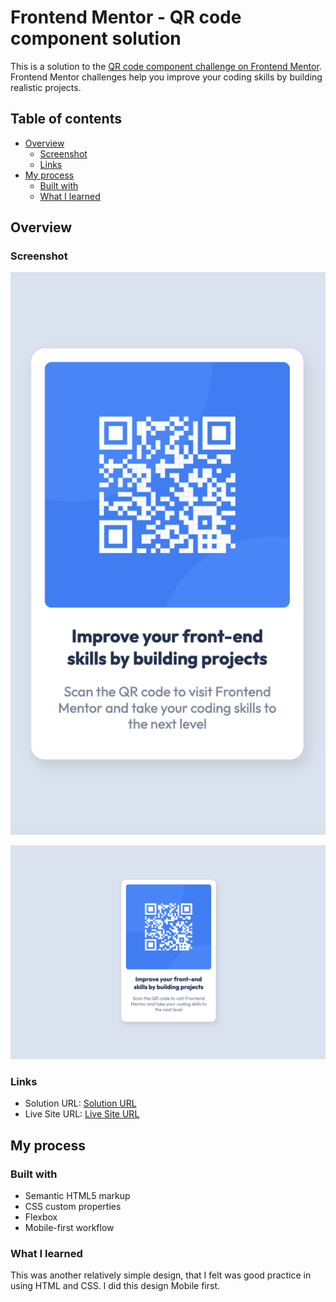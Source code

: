 # Frontend Mentor - QR code component solution

This is a solution to the [QR code component challenge on Frontend Mentor](https://www.frontendmentor.io/challenges/qr-code-component-iux_sIO_H). Frontend Mentor challenges help you improve your coding skills by building realistic projects. 

## Table of contents

- [Overview](#overview)
  - [Screenshot](#screenshot)
  - [Links](#links)
- [My process](#my-process)
  - [Built with](#built-with)
  - [What I learned](#what-i-learned)
 
## Overview

### Screenshot

![Mobile View](./screenshots/Mobile-View.png)

![Desktop View](./screenshots/Desktop-View.png)


### Links

- Solution URL: [Solution URL](https://github.com/Jack-OC/QR-Code-Component)
- Live Site URL: [Live Site URL](https://jack-oc.github.io/QR-Code-Component/)

## My process

### Built with

- Semantic HTML5 markup
- CSS custom properties
- Flexbox
- Mobile-first workflow


### What I learned
This was another relatively simple design, that I felt was good practice in using HTML and CSS. I did this design Mobile first.
